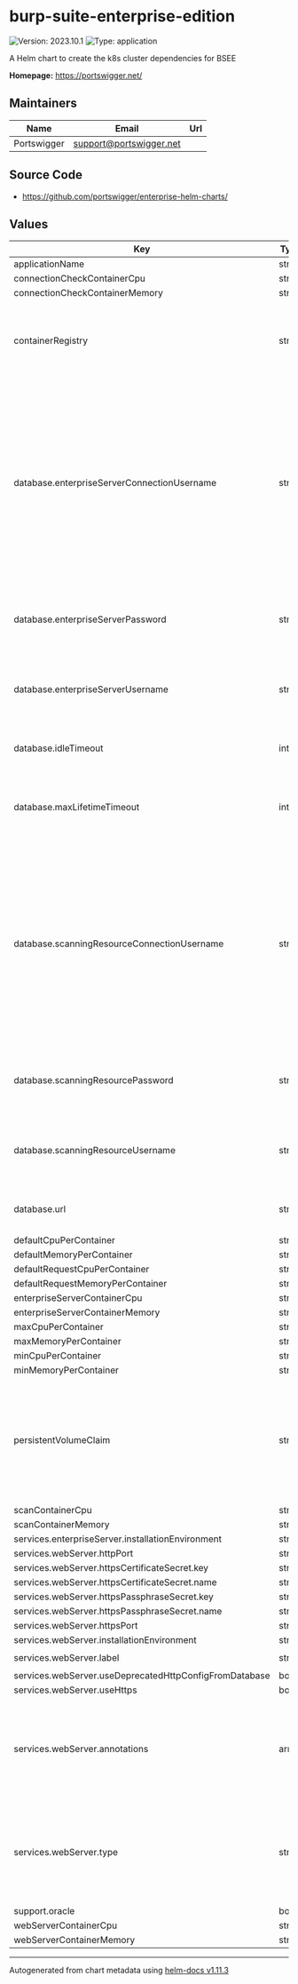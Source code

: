 # burp-suite-enterprise-edition

![Version: 2023.10.1](https://img.shields.io/badge/Version-2023.10.1-informational?style=flat-square) ![Type: application](https://img.shields.io/badge/Type-application-informational?style=flat-square)

A Helm chart to create the k8s cluster dependencies for BSEE

**Homepage:** <https://portswigger.net/>

## Maintainers

| Name | Email | Url |
| ---- | ------ | --- |
| Portswigger | <support@portswigger.net> |  |

## Source Code

* <https://github.com/portswigger/enterprise-helm-charts/>

## Values

| Key | Type | Default | Description |
|-----|------|---------|-------------|
| applicationName | string | `"bsee"` |  |
| connectionCheckContainerCpu | string | `"1400m"` |  |
| connectionCheckContainerMemory | string | `"1Gi"` |  |
| containerRegistry | string | `"public.ecr.aws"` | The container registry used to get the Enterprise images |
| database.enterpriseServerConnectionUsername | string | `""` | Connection username for the Enterprise Server database connection. Required if connection username differs from internal username e.g. if @hostname suffix is mandated (Azure) |
| database.enterpriseServerPassword | string | `""` | Password for the Enterprise Server database connection |
| database.enterpriseServerUsername | string | `""` | Username for the Enterprise Server database connection |
| database.idleTimeout | int | `60000` | Idle timeout (ms) for the database connection |
| database.maxLifetimeTimeout | int | `120000` | Maximum lifetime timeout (ms) for the database connection |
| database.scanningResourceConnectionUsername | string | `""` | Connection username for the Scanning Resource database connection Required if connection username differs from internal username e.g. if @hostname suffix is mandated (Azure) |
| database.scanningResourcePassword | string | `""` | Password for the Scanning Resource database connection |
| database.scanningResourceUsername | string | `""` | Username for the Scanning Resource database connection |
| database.url | string | `""` | JDBC connection URL for the database |
| defaultCpuPerContainer | string | `"100m"` |  |
| defaultMemoryPerContainer | string | `"128Mi"` |  |
| defaultRequestCpuPerContainer | string | `"100m"` |  |
| defaultRequestMemoryPerContainer | string | `"128Mi"` |  |
| enterpriseServerContainerCpu | string | `"1400m"` |  |
| enterpriseServerContainerMemory | string | `"4Gi"` |  |
| maxCpuPerContainer | string | `"4000m"` |  |
| maxMemoryPerContainer | string | `"8Gi"` |  |
| minCpuPerContainer | string | `"100m"` |  |
| minMemoryPerContainer | string | `"128Mi"` |  |
| persistentVolumeClaim | string | `"bsee-pvc"` | Name of the persistent volume claim used for shared storage between the Enterprise Pods |
| scanContainerCpu | string | `"1400m"` |  |
| scanContainerMemory | string | `"8Gi"` |  |
| services.enterpriseServer.installationEnvironment | string | `"KUBERNETES"` |  |
| services.webServer.httpPort | string | `"8080"` |  |
| services.webServer.httpsCertificateSecret.key | string | `"certificate"` |  |
| services.webServer.httpsCertificateSecret.name | string | `"bsee-web-server-https"` |  |
| services.webServer.httpsPassphraseSecret.key | string | `"passphrase"` |  |
| services.webServer.httpsPassphraseSecret.name | string | `"bsee-web-server-https"` |  |
| services.webServer.httpsPort | string | `"8443"` |  |
| services.webServer.installationEnvironment | string | `"KUBERNETES"` |  |
| services.webServer.label | string | `"app.portswigger.net/ingress: web-server"` |  |
| services.webServer.useDeprecatedHttpConfigFromDatabase | bool | `false` |  |
| services.webServer.useHttps | bool | `false` |  |
| services.webServer.annotations | array | `null` | Optional annotations to add to the created service. If omitted, no annotations will be added. |
| services.webServer.type | string | `null` | Optional service type to create. If omitted, target platform default will be used. |
| support.oracle | bool | `false` |  |
| webServerContainerCpu | string | `"1400m"` |  |
| webServerContainerMemory | string | `"4Gi"` |  |

----------------------------------------------
Autogenerated from chart metadata using [helm-docs v1.11.3](https://github.com/norwoodj/helm-docs/releases/v1.11.3)
